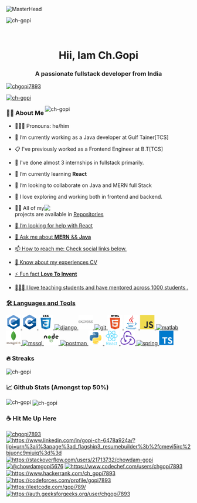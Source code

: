 ![MasterHead](https://docs.oracle.com/javase/8/docs/technotes/guides/deploy/img/java8_splash.gif )



<p align="left"> <img src="https://komarev.com/ghpvc/?username=ch-gopi&label=Profile%20views&color=0e75b6&style=flat" alt="ch-gopi" /> </p>

<br/>

<h1 align="center">Hii, Iam Ch.Gopi   </h1>
<h3 align="center">A passionate fullstack developer from India</h3>

<p align="left"> <a href="https://twitter.com/chgopi7893" target="blank"><img src="https://img.shields.io/twitter/follow/chgopi7893?logo=twitter&style=for-the-badge" alt="chgopi7893" /></a>
<p align="left"> <a href="https://github.com/ryo-ma/github-profile-trophy"><img src="https://github-profile-trophy.vercel.app/?username=ch-gopi" alt="ch-gopi" /></a> </p>
 </p>
<img align="right" width="398" src="https://cdn.dribbble.com/users/1162077/screenshots/3848914/programmer.gif" alt="ch-gopi" /> 

<h3 align="left">👩‍💻 About Me</h3>

- 👩🏻‍💻 Pronouns: he/him
  
- 💼 I’m currently working as a Java developer at Gulf Tainer[TCS]
  
- 📋 I've previously worked as a  Frontend Engineer at B.T[TCS]
  
- 🎒 I've done almost 3 internships in fullstack primarily.
  
- 🌱 I’m currently learning **React**

- 👯 I’m looking to collaborate on Java and MERN full Stack
  
- 🧭 I love exploring and working both in frontend and backend.
<p><img align="right" width="400" src="https://media.licdn.com/dms/image/D5622AQEauhobfktMMg/feedshare-shrink_2048_1536/0/1699636450590?e=2147483647&v=beta&t=h5bt9ThEmOszBOaAcY3UEs46QUvlxc9Sggi2fKcJd54" /></p>

- 👨‍💻 All of my projects are available in <a href="https://github.com/ch-gopi?tab=repositories" target="_blank" rel="noreferrer"> Repositories
- 🤝 I’m looking for help with React

- 💬 Ask me about **MERN** && **Java** 

- 📫 How to reach me: Check social links below.

- 📄 Know about my experiences <a href="https://docs.google.com/document/d/1OXfh6f9C76d_H_77COxj5ZZETm5qrI1X9o1oeEETAXM/edit#heading=h.slrytqw7edjf" target="_blank" rel="noreferrer"> CV

- ⚡ Fun fact **Love To Invent**
  
- 👩🏻‍🏫 I love teaching students and have mentored across 1000 students .



<h3 align="left">🛠️ Languages and Tools</h3>

<p align="left"> <a href="https://www.cprogramming.com/" target="_blank" rel="noreferrer"> <img src="https://raw.githubusercontent.com/devicons/devicon/master/icons/c/c-original.svg" alt="c" width="40" height="40"/> </a> <a href="https://www.w3schools.com/cpp/" target="_blank" rel="noreferrer"> <img src="https://raw.githubusercontent.com/devicons/devicon/master/icons/cplusplus/cplusplus-original.svg" alt="cplusplus" width="40" height="40"/> </a> <a href="https://www.w3schools.com/css/" target="_blank" rel="noreferrer"> <img src="https://raw.githubusercontent.com/devicons/devicon/master/icons/css3/css3-original-wordmark.svg" alt="css3" width="40" height="40"/> </a> <a href="https://www.djangoproject.com/" target="_blank" rel="noreferrer"> <img src="https://cdn.worldvectorlogo.com/logos/django.svg" alt="django" width="40" height="40"/> </a> <a href="https://expressjs.com" target="_blank" rel="noreferrer"> <img src="https://raw.githubusercontent.com/devicons/devicon/master/icons/express/express-original-wordmark.svg" alt="express" width="40" height="40"/> </a> <a href="https://git-scm.com/" target="_blank" rel="noreferrer"> <img src="https://www.vectorlogo.zone/logos/git-scm/git-scm-icon.svg" alt="git" width="40" height="40"/> </a> <a href="https://www.w3schools.com/html/" target="_blank" rel="noreferrer"> <img src="https://raw.githubusercontent.com/devicons/devicon/master/icons/html5/html5-original-wordmark.svg" alt="html5" width="40" height="40"/> </a> <a href="https://www.java.com" target="_blank" rel="noreferrer"> <img src="https://raw.githubusercontent.com/devicons/devicon/master/icons/java/java-original.svg" alt="java" width="40" height="40"/> </a> <a href="https://developer.mozilla.org/en-US/docs/Web/JavaScript" target="_blank" rel="noreferrer"> <img src="https://raw.githubusercontent.com/devicons/devicon/master/icons/javascript/javascript-original.svg" alt="javascript" width="40" height="40"/> </a> <a href="https://www.mathworks.com/" target="_blank" rel="noreferrer"> <img src="https://upload.wikimedia.org/wikipedia/commons/2/21/Matlab_Logo.png" alt="matlab" width="40" height="40"/> </a> <a href="https://www.mongodb.com/" target="_blank" rel="noreferrer"> <img src="https://raw.githubusercontent.com/devicons/devicon/master/icons/mongodb/mongodb-original-wordmark.svg" alt="mongodb" width="40" height="40"/> </a> <a href="https://www.microsoft.com/en-us/sql-server" target="_blank" rel="noreferrer"> <img src="https://www.svgrepo.com/show/303229/microsoft-sql-server-logo.svg" alt="mssql" width="40" height="40"/> </a> <a href="https://nodejs.org" target="_blank" rel="noreferrer"> <img src="https://raw.githubusercontent.com/devicons/devicon/master/icons/nodejs/nodejs-original-wordmark.svg" alt="nodejs" width="40" height="40"/> </a> <a href="https://postman.com" target="_blank" rel="noreferrer"> <img src="https://www.vectorlogo.zone/logos/getpostman/getpostman-icon.svg" alt="postman" width="40" height="40"/> </a> <a href="https://www.python.org" target="_blank" rel="noreferrer"> <img src="https://raw.githubusercontent.com/devicons/devicon/master/icons/python/python-original.svg" alt="python" width="40" height="40"/> </a> <a href="https://reactjs.org/" target="_blank" rel="noreferrer"> <img src="https://raw.githubusercontent.com/devicons/devicon/master/icons/react/react-original-wordmark.svg" alt="react" width="40" height="40"/> </a> <a href="https://redux.js.org" target="_blank" rel="noreferrer"> <img src="https://raw.githubusercontent.com/devicons/devicon/master/icons/redux/redux-original.svg" alt="redux" width="40" height="40"/> </a> <a href="https://spring.io/" target="_blank" rel="noreferrer"> <img src="https://www.vectorlogo.zone/logos/springio/springio-icon.svg" alt="spring" width="40" height="40"/> </a> <a href="https://www.typescriptlang.org/" target="_blank" rel="noreferrer"> <img src="https://raw.githubusercontent.com/devicons/devicon/master/icons/typescript/typescript-original.svg" alt="typescript" width="40" height="40"/> </a> </p>

<h3 align="left">🔥 Streaks</h3>

<p><img align="center" src="https://github-readme-streak-stats.herokuapp.com/?user=ch-gopi&" alt="ch-gopi" /></p>

<h3 align="left">📈 Github Stats (Amongst top 50%)</h3>
<p><img align="left" src="https://github-readme-stats.vercel.app/api/top-langs?username=ch-gopi&show_icons=true&locale=en&layout=compact" alt="ch-gopi"  /></p>
<p>&nbsp;<img align="center" src="https://github-readme-stats.vercel.app/api?username=ch-gopi&show_icons=true&locale=en" alt="ch-gopi"height="165"/></p>



<h3 align="left">☕ Hit Me Up Here</h3>

<p align="left">
<a href="https://twitter.com/chgopi7893" target="blank"><img align="center" src="https://raw.githubusercontent.com/rahuldkjain/github-profile-readme-generator/master/src/images/icons/Social/twitter.svg" alt="chgopi7893" height="30" width="40" /></a>
<a href="https://linkedin.com/in/https://www.linkedin.com/in/gopi-ch-6478a924a/?lipi=urn%3ali%3apage%3ad_flagship3_resumebuilder%3b%2fcmevi5irc%2bjuonc9miuiq%3d%3d" target="blank"><img align="center" src="https://raw.githubusercontent.com/rahuldkjain/github-profile-readme-generator/master/src/images/icons/Social/linked-in-alt.svg" alt="https://www.linkedin.com/in/gopi-ch-6478a924a/?lipi=urn%3ali%3apage%3ad_flagship3_resumebuilder%3b%2fcmevi5irc%2bjuonc9miuiq%3d%3d" height="30" width="40" /></a>
<a href="https://stackoverflow.com/users/https://stackoverflow.com/users/21713732/chowdam-gopi" target="blank"><img align="center" src="https://raw.githubusercontent.com/rahuldkjain/github-profile-readme-generator/master/src/images/icons/Social/stack-overflow.svg" alt="https://stackoverflow.com/users/21713732/chowdam-gopi" height="30" width="40" /></a>
<a href="https://www.youtube.com/c/@chowdamgopi5676" target="blank"><img align="center" src="https://raw.githubusercontent.com/rahuldkjain/github-profile-readme-generator/master/src/images/icons/Social/youtube.svg" alt="@chowdamgopi5676" height="30" width="40" /></a>
<a href="https://www.codechef.com/users/https://www.codechef.com/users/chgopi7893" target="blank"><img align="center" src="https://cdn.jsdelivr.net/npm/simple-icons@3.1.0/icons/codechef.svg" alt="https://www.codechef.com/users/chgopi7893" height="30" width="40" /></a>
<a href="https://www.hackerrank.com/https://www.hackerrank.com/ch_gopi7893" target="blank"><img align="center" src="https://raw.githubusercontent.com/rahuldkjain/github-profile-readme-generator/master/src/images/icons/Social/hackerrank.svg" alt="https://www.hackerrank.com/ch_gopi7893" height="30" width="40" /></a>
<a href="https://codeforces.com/profile/https://codeforces.com/profile/gopi7893" target="blank"><img align="center" src="https://raw.githubusercontent.com/rahuldkjain/github-profile-readme-generator/master/src/images/icons/Social/codeforces.svg" alt="https://codeforces.com/profile/gopi7893" height="30" width="40" /></a>
<a href="https://www.leetcode.com/https://leetcode.com/gopi789/" target="blank"><img align="center" src="https://raw.githubusercontent.com/rahuldkjain/github-profile-readme-generator/master/src/images/icons/Social/leet-code.svg" alt="https://leetcode.com/gopi789/" height="30" width="40" /></a>
<a href="https://auth.geeksforgeeks.org/user/https://auth.geeksforgeeks.org/user/chgopi7893" target="blank"><img align="center" src="https://raw.githubusercontent.com/rahuldkjain/github-profile-readme-generator/master/src/images/icons/Social/geeks-for-geeks.svg" alt="https://auth.geeksforgeeks.org/user/chgopi7893" height="30" width="40" /></a>

</p>


